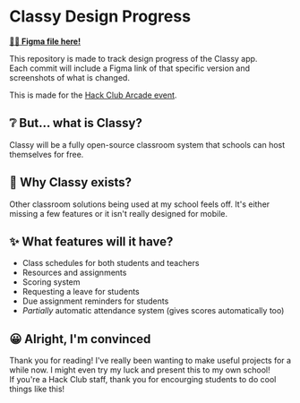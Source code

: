 # Classy Design Progress

[**👋🏻 Figma file here!**](https://www.figma.com/design/gExw6OWSHfpdTFB5g34f6c/Classy-app?node-id=57795-3045&t=9NMYePg1uCiOFj6N-0)

This repository is made to track design progress of the Classy app.  
Each commit will include a Figma link of that specific version and screenshots of what is changed.

This is made for the [Hack Club Arcade event](https://hackclub.com/arcade).

## ❔ But... what is Classy?

Classy will be a fully open-source classroom system that schools can host themselves for free.

## 🤔 Why Classy exists?

Other classroom solutions being used at my school feels off. It's either missing a few features or it isn't really designed for mobile.

## ✨ What features will it have?

- Class schedules for both students and teachers
- Resources and assignments
- Scoring system
- Requesting a leave for students
- Due assignment reminders for students
- _Partially_ automatic attendance system (gives scores automatically too)

## 😀 Alright, I'm convinced

Thank you for reading! I've really been wanting to make useful projects for a while now. I might even try my luck and present this to my own school!  
If you're a Hack Club staff, thank you for encourging students to do cool things like this!
